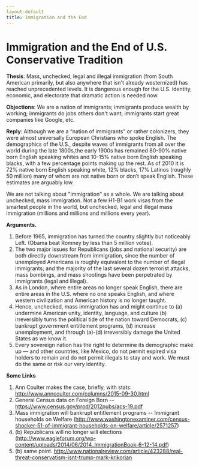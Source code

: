 ```yaml
---
layout:default
title: Immigration and the End
---
```


# Immigration and the End of U.S. Conservative Tradition

**Thesis**: Mass, unchecked, legal and illegal immigration (from South American primarily, but also anywhere that isn't already westernized) has reached unprecedented levels. It is dangerous enough for the U.S. identity, economic, and electorate that dramatic action is needed now. 

**Objections**: We are a nation of immigrants; immigrants produce wealth by working; immigrants do jobs others don't want; immigrants start great companies like Google, etc. 

**Reply**:  Although we are a “nation of immigrants” or rather colonizers, they were almost universally European Christians who spoke English. The demographics of the U.S., despite waves of immigrants from all over the world during the late 1800s,the early 1900s has remained 80-90% native born English speaking whites and 10-15% native born English speaking blacks, with a few percentage points making up the rest. As of 2010 it is 72% native born English speaking white, 12% blacks, 17% Latinos (roughly 50 million) many of whom are not native born or don’t speak English. These estimates are arguably low.  

We are not talking about "immigration" as a whole. We are talking about unchecked, mass immigration. Not a few H1-B1 work visas from the smartest people in the world, but unchecked, legal and illegal mass immigration (millions and millions and millions every year). 

**Arguments.**

1. Before 1965, immigration has turned the country slightly but noticeably Left. (Obama beat Romney by less than 5 million votes). 
2. The two major issues for Republicans (jobs and national security) are both directly downstream from immigration, since the number of unemployed Americans is roughly equivalent to the number of illegal immigrants; and the majority of the last several dozen terrorist attacks, mass bombings, and mass shootings have been perpetrated by immigrants (legal and illegal). 
3. As in London, where entire areas no longer speak English, there are entire areas in the U.S. where no one speaks English, and where western civilization and American history is no longer taught. 
4. Hence, unchecked, mass immigration has and might continue to 
	(a) undermine American unity, identity, language, and culture 
	(b) irreversibly turns the political tide of the nation toward Democrats, 
	(c) bankrupt government entitlement programs, 
	(d) increase unemployment, and 
	through (a)-(d) irreversibly damage the United States as we know it. 
5. Every sovereign nation has the right to determine its demographic make up — and other countries, like Mexico, do not permit expired visa holders to remain and do not permit illegals to stay and work. We must do the same or risk our very identity. 


**Some Links**

1. Ann Coulter makes the case, briefly, with stats: http://www.anncoulter.com/columns/2015-09-30.html
2. General Census data on Foreign Born -- https://www.census.gov/prod/2012pubs/acs-19.pdf
3. Mass immigration will bankrupt entitlement programs -- Immigrant households on Welfare (http://www.washingtonexaminer.com/census-shocker-51-of-immigrant-households-on-welfare/article/2571257)
4. (b) Republicans will no longer will elections (http://www.eagleforum.org/wp-content/uploads/2014/06/2014_ImmigrationBook-6-12-14.pdf)
5. (b) same point. http://www.nationalreview.com/article/423288/real-threat-conservatism-isnt-trump-mark-krikorian

